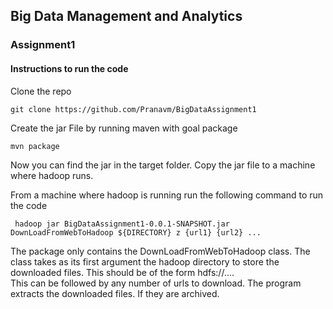 ## Big Data Management and Analytics

### Assignment1

#### Instructions to run the code

Clone the repo

```
git clone https://github.com/Pranavm/BigDataAssignment1
```

Create the jar File by running maven with goal package

```
mvn package
```

Now you can find the jar in the target folder. Copy the jar file to a machine where hadoop runs.

From a machine where hadoop is running run the following command to run the code


```
 hadoop jar BigDataAssignment1-0.0.1-SNAPSHOT.jar DownLoadFromWebToHadoop ${DIRECTORY} z {url1} {url2} ...
```

The package only contains the DownLoadFromWebToHadoop class. The class takes as its first argument the hadoop directory to store the downloaded files. This should be of the form hdfs://....  
This can be followed by any number of urls to download.
The program extracts the downloaded files. If they are archived.